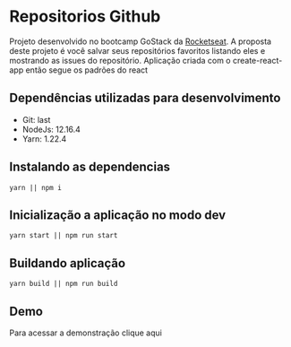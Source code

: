 
# Repositorios Github

Projeto desenvolvido no bootcamp GoStack da [Rocketseat](https://rocketseat.com.br/). A proposta deste projeto é você salvar seus repositórios favoritos listando eles e mostrando as issues do repositório. Aplicação criada com o create-react-app então segue os padrões do react


## Dependências utilizadas para desenvolvimento

* Git: last
* NodeJs: 12.16.4
* Yarn: 1.22.4

## Instalando as dependencias
    yarn || npm i

## Inicialização a aplicação no modo dev

    yarn start || npm run start

## Buildando aplicação

    yarn build || npm run build

## Demo
Para acessar a demonstração clique aqui
